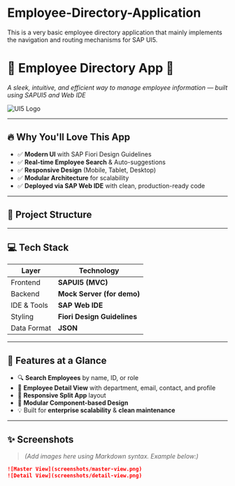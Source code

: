# Employee-Directory-Application
This is a very basic employee directory application that mainly implements the navigation and routing mechanisms for SAP UI5.
# 👥 Employee Directory App 📇  
*A sleek, intuitive, and efficient way to manage employee information — built using SAPUI5 and Web IDE*

![UI5 Logo](https://in.images.search.yahoo.com/images/view;_ylt=Awr1SbK.4kxoMiI4RQW9HAx.;_ylu=c2VjA3NyBHNsawNpbWcEb2lkAzRhYWNkOWQxOGJkM2QyOTI1ZGYwNzQ3NWVmM2UwNGNjBGdwb3MDMQRpdANiaW5n?back=https%3A%2F%2Fin.images.search.yahoo.com%2Fsearch%2Fimages%3Fp%3Dsap%2Bui5%2Blogo%26type%3DE210IN714G91880%26fr%3Dmcafee%26fr2%3Dpiv-web%26tab%3Dorganic%26ri%3D1&w=840&h=923&imgurl=www.clipartmax.com%2Fpng%2Fmiddle%2F240-2408568_sapui5-logo.png&rurl=https%3A%2F%2Fwww.clipartmax.com%2Fmiddle%2Fm2H7K9H7b1A0H7b1_sapui5-logo%2F&size=191KB&p=sap+ui5+logo&oid=4aacd9d18bd3d2925df07475ef3e04cc&fr2=piv-web&fr=mcafee&tt=Sapui5+Logo+-+Free+Transparent+PNG+Clipart+Images+Download&b=0&ni=21&no=1&ts=&tab=organic&sigr=Xd1q.hq5o5Yu&sigb=rr33vEZ39Lx8&sigi=5waHRC91szui&sigt=OG30tEp8d6GW&.crumb=C9dE4HPfzNk&fr=mcafee&fr2=piv-web&type=E210IN714G91880)

---

## 🔥 Why You'll Love This App

- ✅ **Modern UI** with SAP Fiori Design Guidelines  
- ✅ **Real-time Employee Search** & Auto-suggestions  
- ✅ **Responsive Design** (Mobile, Tablet, Desktop)  
- ✅ **Modular Architecture** for scalability  
- ✅ **Deployed via SAP Web IDE** with clean, production-ready code

---

## 🚀 Project Structure 
>

---

## 💻 Tech Stack

| Layer        | Technology         |
|--------------|--------------------|
| Frontend     | **SAPUI5 (MVC)**   |
| Backend      | **Mock Server (for demo)** |
| IDE & Tools  | **SAP Web IDE**    |
| Styling      | **Fiori Design Guidelines** |
| Data Format  | **JSON**           |

---

## 🧠 Features at a Glance

- 🔍 **Search Employees** by name, ID, or role  
- 📄 **Employee Detail View** with department, email, contact, and profile  
- 🧭 **Responsive Split App** layout  
- 📁 **Modular Component-based Design**  
- 💡 Built for **enterprise scalability** & **clean maintenance**

---

## ✨ Screenshots

> _(Add images here using Markdown syntax. Example below:)_

```md
![Master View](screenshots/master-view.png)
![Detail View](screenshots/detail-view.png)

